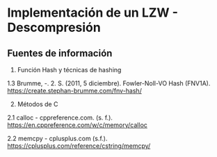 # Implementación de un LZW - Descompresión
## Fuentes de información
1. Función Hash y técnicas de hashing  

1.3 Brumme, -. 2. S. (2011, 5 diciembre). Fowler-Noll-VO Hash (FNV1A). https://create.stephan-brumme.com/fnv-hash/

2. Métodos de C

2.1 calloc - cppreference.com. (s. f.). https://en.cppreference.com/w/c/memory/calloc  

2.2 memcpy - cplusplus.com (s.f.). https://cplusplus.com/reference/cstring/memcpy/

